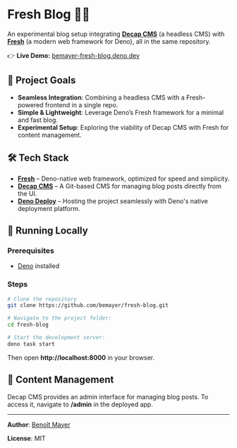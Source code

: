 # Fresh Blog 📝🚀

An experimental blog setup integrating **[Decap CMS](https://decapcms.org/)** (a headless CMS) with **[Fresh](https://fresh.deno.dev/)** (a modern web framework for Deno), all in the same repository.

👉 **Live Demo:** [bemayer-fresh-blog.deno.dev](https://bemayer-fresh-blog.deno.dev/)

## 📌 Project Goals

- **Seamless Integration**: Combining a headless CMS with a Fresh-powered frontend in a single repo.
- **Simple & Lightweight**: Leverage Deno’s Fresh framework for a minimal and fast blog.
- **Experimental Setup**: Exploring the viability of Decap CMS with Fresh for content management.

## 🛠️ Tech Stack

- **[Fresh](https://fresh.deno.dev/)** – Deno-native web framework, optimized for speed and simplicity.
- **[Decap CMS](https://decapcms.org/)** – A Git-based CMS for managing blog posts directly from the UI.
- **[Deno Deploy](https://dash.deno.com/)** – Hosting the project seamlessly with Deno's native deployment platform.

## 🚀 Running Locally

### Prerequisites
- [Deno](https://deno.land/) installed

### Steps

```bash
# Clone the repository
git clone https://github.com/bemayer/fresh-blog.git

# Navigate to the project folder:
cd fresh-blog

# Start the development server:
deno task start
```

Then open **http://localhost:8000** in your browser.

## 📖 Content Management

Decap CMS provides an admin interface for managing blog posts.
To access it, navigate to **/admin** in the deployed app.

---

**Author**: [Benoît Mayer](https://github.com/bemayer)

**License**: MIT
